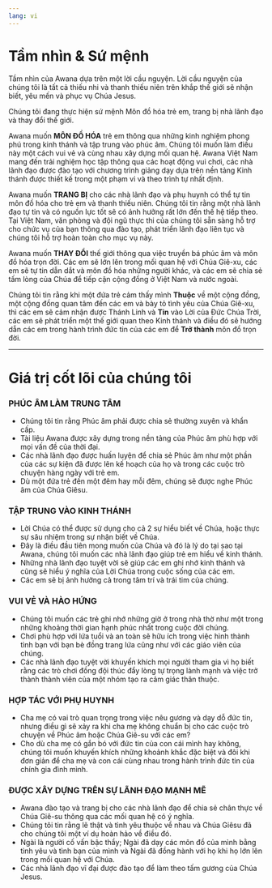 ```yaml
---
lang: vi
---
```


# Tầm nhìn & Sứ mệnh

Tầm nhìn của Awana dựa trên một lời cầu nguyện. Lời cầu nguyện của chúng tôi là tất cả thiếu nhi và thanh thiếu niên trên khắp thế giới sẽ nhận biết, yêu mến và phục vụ Chúa Jesus.

Chúng tôi đang thực hiện sứ mệnh Môn đồ hóa trẻ em, trang bị nhà lãnh đạo và thay đổi thế giới.

Awana muốn **MÔN ĐỒ HÓA** trẻ em thông qua những kinh nghiệm phong phú trong kinh thánh và tập trung vào phúc âm. Chúng tôi muốn làm điều này một cách vui vẻ và cùng nhau xây dựng mối quan hệ. Awana Việt Nam mang đến trải nghiệm học tập thông qua các hoạt động vui chơi, các nhà lãnh đạo được đào tạo với chương trình giảng dạy dựa trên nền tảng Kinh thánh được thiết kế trong một phạm vi và theo trình tự nhất định.

Awana muốn **TRANG BỊ** cho các nhà lãnh đạo và phụ huynh có thể tự tin môn đồ hóa cho trẻ em và thanh thiếu niên. Chúng tôi tin rằng một nhà lãnh đạo tự tin và có nguồn lực tốt sẽ có ảnh hưởng rất lớn đến thế hệ tiếp theo. Tại Việt Nam, văn phòng và đội ngũ thực thi của chúng tôi sẵn sàng hỗ trợ cho chức vụ của bạn thông qua đào tạo, phát triển lãnh đạo liên tục và chúng tôi hỗ trợ hoàn toàn cho mục vụ này.

Awana muốn **THAY ĐỔI** thế giới thông qua việc truyền bá phúc âm và môn đồ hóa trọn đời. Các em sẽ lớn lên trong mối quan hệ với Chúa Giê-xu, các em sẽ tự tin dẫn dắt và môn đồ hóa những người khác, và các em sẽ chia sẻ tấm lòng của Chúa để tiếp cận cộng đồng ở Việt Nam và nước ngoài.

Chúng tôi tin rằng khi một đứa trẻ cảm thấy mình **Thuộc** về một cộng đồng, một cộng đồng quan tâm đến các em và bày tỏ tình yêu của Chúa Giê-xu, thì các em sẽ cảm nhận được Thánh Linh và **Tin** vào Lời của Đức Chúa Trời, các em sẽ phát triển một thế giới quan theo Kinh thánh và điều đó sẽ hướng dẫn các em trong hành trình đức tin của các em để **Trở thành** môn đồ trọn đời.

---

# Giá trị cốt lõi của chúng tôi

### PHÚC ÂM LÀM TRUNG TÂM

- Chúng tôi tin rằng Phúc âm phải được chia sẻ thường xuyên và khẩn cấp.
- Tài liệu Awana được xây dựng trong nền tảng của Phúc âm phù hợp với mọi vấn đề của thời đại.
- Các nhà lãnh đạo được huấn luyện để chia sẻ Phúc âm như một phần của các sự kiện đã được lên kế hoạch của họ và trong các cuộc trò chuyện hàng ngày với trẻ em.
- Dù một đứa trẻ đến một đêm hay mỗi đêm, chúng sẽ được nghe Phúc âm của Chúa Giêsu.

### TẬP TRUNG VÀO KINH THÁNH

- Lời Chúa có thể được sử dụng cho cả 2 sự hiểu biết về Chúa, hoặc  thực sự sâu nhiệm trong sự nhận biết về Chúa.
- Đây là điều đầu tiên mong muốn của Chúa và đó là lý do tại sao tại Awana, chúng tôi muốn các nhà lãnh đạo giúp trẻ em hiểu về kinh thánh.
- Những nhà lãnh đạo tuyệt vời sẽ giúp các em ghi nhớ kinh thánh và cũng sẽ hiểu ý nghĩa của Lời Chúa trong cuộc sống của các em.
- Các em sẽ bị ảnh hưởng cả trong tâm trí và trái tim của chúng.

### VUI VẺ VÀ HÀO HỨNG

- Chúng tôi muốn các trẻ ghi nhớ những giờ ở trong nhà thờ như một trong những khoảng thời gian hạnh phúc nhất trong cuộc đời chúng.
- Chơi phù hợp với lứa tuổi và an toàn sẽ hữu ích trong việc hình thành tình bạn với bạn bè đồng trang lứa cũng như với các giáo viên của chúng.
- Các nhà lãnh đạo tuyệt vời khuyến khích mọi người tham gia vì họ biết rằng các trò chơi đồng đội thúc đẩy lòng tự trọng lành mạnh và việc trở thành thành viên của một nhóm tạo ra cảm giác thân thuộc.

### HỢP TÁC VỚI PHỤ HUYNH

- Cha mẹ có vai trò quan trọng trong việc nêu gương và dạy dỗ đức tin, nhưng điều gì sẽ xảy ra khi cha mẹ không chuẩn bị cho các cuộc trò chuyện về Phúc âm hoặc Chúa Giê-su với các em?
- Cho dù cha mẹ có gắn bó với đức tin của con cái mình hay không, chúng tôi muốn khuyến khích những khoảnh khắc đặc biệt và đôi khi đơn giản để cha mẹ và con cái cùng nhau trong hành trình đức tin của chính gia đình mình.

### ĐƯỢC XÂY DỰNG TRÊN SỰ LÃNH ĐẠO MẠNH MẼ

- Awana đào tạo và trang bị cho các nhà lãnh đạo để chia sẻ chân thực về Chúa Giê-su thông qua các mối quan hệ có ý nghĩa.
- Chúng tôi tin rằng lẽ thật và tình yêu thuộc về nhau và Chúa Giêsu đã cho chúng tôi một ví dụ hoàn hảo về điều đó.
- Ngài là người cố vấn bậc thầy; Ngài đã dạy các môn đồ của mình bằng tình yêu và tình bạn của mình và Ngài đã đồng hành với họ khi họ lớn lên trong mối quan hệ với Chúa.
- Các nhà lãnh đạo vĩ đại được đào tạo để làm theo tấm gương của Chúa Jesus.

